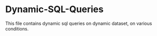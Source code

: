 # Dynamic-SQL-Queries
This file contains dynamic sql queries on dynamic dataset, on various conditions.

